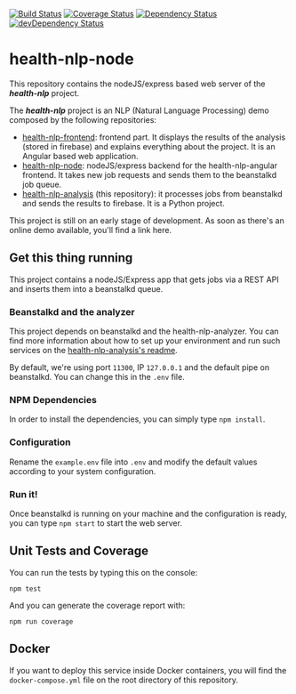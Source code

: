 [![Build Status][travis-badge]][travis-badge-url]
[![Coverage Status][coveralls-badge]][coveralls-badge-url]
[![Dependency Status][david-badge]][david-badge-url]
[![devDependency Status][david-dev-badge]][david-dev-badge-url]

[travis-badge]: https://travis-ci.org/fjrd84/health-nlp-node.svg?branch=master
[travis-badge-url]: https://travis-ci.org/fjrd84/health-nlp-node
[coveralls-badge]: https://coveralls.io/repos/github/fjrd84/health-nlp-node/badge.svg?branch=master
[coveralls-badge-url]: https://coveralls.io/github/fjrd84/health-nlp-node?branch=master
[david-badge]: https://david-dm.org/fjrd84/health-nlp-node.svg
[david-badge-url]: https://david-dm.org/fjrd84/health-nlp-node
[david-dev-badge]: https://david-dm.org/fjrd84/health-nlp-node/dev-status.svg
[david-dev-badge-url]: https://david-dm.org/fjrd84/health-nlp-node?type=dev

# health-nlp-node

This repository contains the nodeJS/express based web server of the ***health-nlp*** project.

The ***health-nlp*** project is an NLP (Natural Language Processing) demo composed by the following repositories:

- [health-nlp-frontend](https://github.com/fjrd84/health-nlp-frontend): frontend part. It displays the results of the analysis (stored in firebase) and explains everything about the project. It is an Angular based web application.
- [health-nlp-node](https://github.com/fjrd84/health-nlp-node): nodeJS/express backend for the health-nlp-angular frontend. It takes new job requests and sends them to the beanstalkd job queue.
- [health-nlp-analysis](https://github.com/fjrd84/health-nlp-analysis) (this repository): it processes jobs from beanstalkd and sends the results to firebase. It is a Python project.

This project is still on an early stage of development. As soon as there's an online demo available, you'll find a link here.


## Get this thing running

This project contains a nodeJS/Express app that gets jobs via a REST API and inserts them into a beanstalkd queue.

### Beanstalkd and the analyzer

This project depends on beanstalkd and the health-nlp-analyzer. You can find more information about how to set up your environment and run such services on the [health-nlp-analysis's readme](https://github.com/fjrd84/health-nlp-analysis).

By default, we're using port `11300`, IP `127.0.0.1` and the default pipe on beanstalkd. You can change this in the `.env` file.

### NPM Dependencies

In order to install the dependencies, you can simply type `npm install`.

### Configuration

Rename the `example.env` file into `.env` and modify the default values according to your system configuration.

### Run it!

Once beanstalkd is running on your machine and the configuration is ready, you can type `npm start` to start the web server.

## Unit Tests and Coverage

You can run the tests by typing this on the console:

`npm test`

And you can generate the coverage report with:

`npm run coverage`

## Docker

If you want to deploy this service inside Docker containers, you will find the `docker-compose.yml` file on the root directory of this repository.
